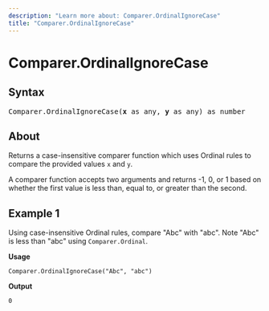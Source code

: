 ```yaml
---
description: "Learn more about: Comparer.OrdinalIgnoreCase"
title: "Comparer.OrdinalIgnoreCase"
---
```

# Comparer.OrdinalIgnoreCase

## Syntax

<pre>
Comparer.OrdinalIgnoreCase(<b>x</b> as any, <b>y</b> as any) as number
</pre>

## About

Returns a case-insensitive comparer function which uses Ordinal rules to compare the provided values `x` and `y`.

A comparer function accepts two arguments and returns -1, 0, or 1 based on whether the first value is less than, equal to, or greater than the second.

## Example 1

Using case-insensitive Ordinal rules, compare "Abc" with "abc". Note "Abc" is less than "abc" using `Comparer.Ordinal`.

**Usage**

```powerquery-m
Comparer.OrdinalIgnoreCase("Abc", "abc")
```

**Output**

`0`
